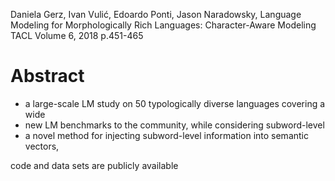 Daniela Gerz, Ivan Vulić, Edoardo Ponti, Jason Naradowsky,
Language Modeling for Morphologically Rich Languages: Character-Aware Modeling
TACL Volume 6, 2018 p.451-465

# Abstract

* a large-scale LM study on 50 typologically diverse languages covering a wide
* new LM benchmarks to the community, while considering subword-level
* a novel method for injecting subword-level information into semantic vectors,

code and data sets are publicly available 
